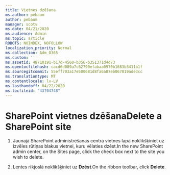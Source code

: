 ```yaml
---
title: Vietnes dzēšana
ms.author: pebaum
author: pebaum
manager: scotv
ms.date: 04/21/2020
ms.audience: Admin
ms.topic: article
ROBOTS: NOINDEX, NOFOLLOW
localization_priority: Normal
ms.collection: Adm_O365
ms.custom: ''
ms.assetid: 48710191-b17d-4560-b356-b351371d4d73
ms.openlocfilehash: cacd6d089a7c62790efabaa0970b1683b3411b1f
ms.sourcegitcommit: 55eff703a17e500681d8fa6a87eb067019ade3cc
ms.translationtype: MT
ms.contentlocale: lv-LV
ms.lasthandoff: 04/22/2020
ms.locfileid: "43704748"
---
```

# <a name="delete-a-sharepoint-site"></a><span data-ttu-id="beff8-102">SharePoint vietnes dzēšana</span><span class="sxs-lookup"><span data-stu-id="beff8-102">Delete a SharePoint site</span></span>

1. <span data-ttu-id="beff8-103">Jaunajā SharePoint administrēšanas centrā vietnes lapā noklikšķiniet uz izvēles rūtiņas blakus vietnei, kuru vēlaties dzēst.</span><span class="sxs-lookup"><span data-stu-id="beff8-103">In the new  SharePoint admin center, on the Sites page, click the check box next to the site you wish to delete.</span></span>
    
2. <span data-ttu-id="beff8-104">Lentes rīkjoslā noklikšķiniet uz **Dzēst**.</span><span class="sxs-lookup"><span data-stu-id="beff8-104">On the ribbon toolbar, click **Delete**.</span></span>
    

